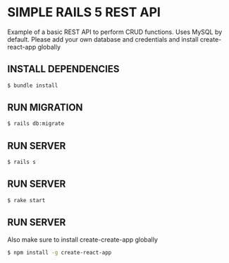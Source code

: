 # SIMPLE RAILS 5 REST API

Example of a basic REST API to perform CRUD functions. Uses MySQL by default. Please add your own database and credentials and install create-react-app globally

## INSTALL DEPENDENCIES
```bash
$ bundle install
```

## RUN MIGRATION
```bash
$ rails db:migrate
```

## RUN SERVER
```bash
$ rails s
```

## RUN SERVER
```bash
$ rake start
```


## RUN SERVER

Also make sure to install create-create-app globally

```bash
$ npm install -g create-react-app
```



